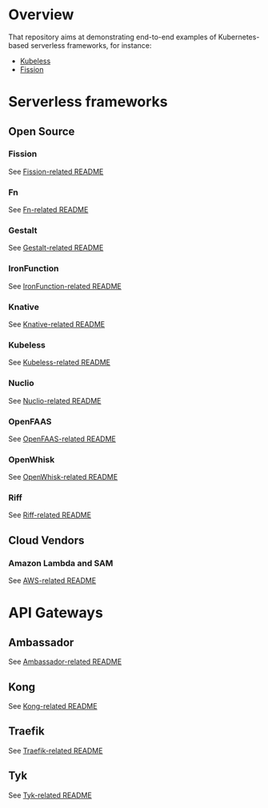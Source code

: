 # Overview
That repository aims at demonstrating end-to-end examples
of Kubernetes-based serverless frameworks, for instance:
* [Kubeless](http://kubeless.io)
* [Fission](http://fission.io)


# Serverless frameworks

## Open Source

### Fission
See [Fission-related README](frameworks/fission/README.md)

### Fn
See [Fn-related README](frameworks/fn/README.md)

### Gestalt
See [Gestalt-related README](frameworks/gestalt/README.md)

### IronFunction
See [IronFunction-related README](frameworks/ironfunction/README.md)

### Knative
See [Knative-related README](frameworks/knative/README.md)

### Kubeless
See [Kubeless-related README](frameworks/kubeless/README.md)

### Nuclio
See [Nuclio-related README](frameworks/nuclio/README.md)

### OpenFAAS
See [OpenFAAS-related README](frameworks/openfaas/README.md)

### OpenWhisk
See [OpenWhisk-related README](frameworks/openwhisk/README.md)

### Riff
See [Riff-related README](frameworks/riff/README.md)

## Cloud Vendors

### Amazon Lambda and SAM
See [AWS-related README](frameworks/aws/README.md)

# API Gateways

## Ambassador
See [Ambassador-related README](api-gateways/ambassador/README.md)

## Kong
See [Kong-related README](api-gateways/kong/README.md)

## Traefik
See [Traefik-related README](api-gateways/traefik/README.md)

## Tyk
See [Tyk-related README](api-gateways/tyk/README.md)




